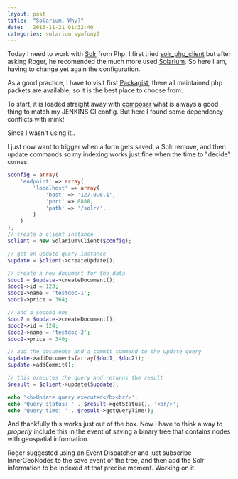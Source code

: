 ```yaml
---
layout: post
title:  "Solarium. Why?"
date:   2013-11-21 01:32:40
categories: solarium symfony2
---
```



Today I need to work with [Solr][solr] from Php. I first tried [solr_php_client][solr_php] but after asking Roger, he recomended the much more used [Solarium][solarium]. So here I am, having to change yet again the configuration.

As a good practice, I have to visit first [Packagist][packagist], there all maintained php packets are available, so it is the best place to choose from.

To start, it is loaded straight away with [composer][composer] what is always a good thing to match my JENKINS CI config. But here I found some dependency conflicts with mink!

Since I wasn't using it..

I just now want to trigger when a form gets saved, a Solr remove, and then update commands so my indexing works just fine when the time to "decide" comes.

``` php
$config = array(
    'endpoint' => array(
        'localhost' => array(
            'host' => '127.0.0.1',
            'port' => 8888,
            'path' => '/solr/',
        )
    )
);
// create a client instance
$client = new Solarium\Client($config);

// get an update query instance
$update = $client->createUpdate();

// create a new document for the data
$doc1 = $update->createDocument();
$doc1->id = 123;
$doc1->name = 'testdoc-1';
$doc1->price = 364;

// and a second one
$doc2 = $update->createDocument();
$doc2->id = 124;
$doc2->name = 'testdoc-2';
$doc2->price = 340;

// add the documents and a commit command to the update query
$update->addDocuments(array($doc1, $doc2));
$update->addCommit();

// this executes the query and returns the result
$result = $client->update($update);

echo '<b>Update query executed</b><br/>';
echo 'Query status: ' . $result->getStatus(). '<br/>';
echo 'Query time: ' . $result->getQueryTime();
```

And thankfully this works just out of the box. Now I have to think a way to _properly_ include this in the event of saving a binary tree that contains nodes with geospatial information.

Roger suggested using an Event Dispatcher and just subscribe InnerGeoNodes to the save event of the tree, and then add the Solr information to be indexed at that precise moment. Working on it.

[solr]:https://lucene.apache.org/solr/
[solr_php]:http://www.php.net/manual/en/book.solr.php
[solarium]:http://www.solarium-project.org/
[composer]:https://getcomposer.org/
[packagist]:https://packagist.org/
